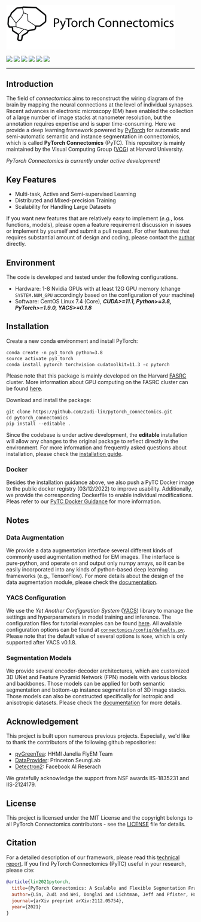<a href="https://github.com/zudi-lin/pytorch_connectomics">
<img src="./.github/logo_fullname.png" width="450"></a>

<p align="left">
    <a href="https://www.python.org/">
      <img src="https://img.shields.io/badge/Python-3.8-ff69b4.svg" /></a>
    <a href= "https://pytorch.org/">
      <img src="https://img.shields.io/badge/PyTorch-1.8-2BAF2B.svg" /></a>
    <a href= "https://github.com/zudi-lin/pytorch_connectomics/blob/master/LICENSE">
      <img src="https://img.shields.io/badge/License-MIT-blue.svg" /></a>
    <a href= "https://zudi-lin.github.io/pytorch_connectomics/build/html/index.html">
      <img src="https://img.shields.io/badge/Doc-Latest-2BAF2B.svg" /></a>
    <a href= "https://join.slack.com/t/pytorchconnectomics/shared_invite/zt-obufj5d1-v5_NndNS5yog8vhxy4L12w">
      <img src="https://img.shields.io/badge/Slack-Join-CC8899.svg" /></a>
    <a href= "https://arxiv.org/abs/2112.05754">
      <img src="https://img.shields.io/badge/arXiv-2112.05754-FF7F50.svg" /></a>
</p>

<hr/>

## Introduction

The field of *connectomics* aims to reconstruct the wiring diagram of the brain by mapping the neural connections at the level of individual synapses. Recent advances in electronic microscopy (EM) have enabled the collection of a large number of image stacks at nanometer resolution, but the annotation requires expertise and is super time-consuming. Here we provide a deep learning framework powered by [PyTorch](https://pytorch.org/) for automatic and semi-automatic semantic and instance segmentation in connectomics, which is called **PyTorch Connectomics** (PyTC). This repository is mainly maintained by the Visual Computing Group ([VCG](https://vcg.seas.harvard.edu)) at Harvard University.

*PyTorch Connectomics is currently under active development!*

## Key Features

- Multi-task, Active and Semi-supervised Learning
- Distributed and Mixed-precision Training
- Scalability for Handling Large Datasets

If you want new features that are relatively easy to implement (*e.g.*, loss functions, models), please open a feature requirement discussion in issues or implement by yourself and submit a pull request. For other features that requires substantial amount of design and coding, please contact the [author](https://github.com/zudi-lin) directly.

## Environment

The code is developed and tested under the following configurations.

- Hardware: 1-8 Nvidia GPUs with at least 12G GPU memory (change ```SYSTEM.NUM_GPU``` accordingly based on the configuration of your machine)
- Software: CentOS Linux 7.4 (Core), ***CUDA>=11.1, Python>=3.8, PyTorch>=1.9.0, YACS>=0.1.8***

## Installation

Create a new conda environment and install PyTorch:

```shell
conda create -n py3_torch python=3.8
source activate py3_torch
conda install pytorch torchvision cudatoolkit=11.3 -c pytorch
```

Please note that this package is mainly developed on the Harvard [FASRC](https://www.rc.fas.harvard.edu) cluster. More information about GPU computing on the FASRC cluster can be found [here](https://www.rc.fas.harvard.edu/resources/documentation/gpgpu-computing-on-the-cluster/).

Download and install the package:

```shell
git clone https://github.com/zudi-lin/pytorch_connectomics.git
cd pytorch_connectomics
pip install --editable .
```

Since the codebase is under active development, the **editable** installation will allow any changes to the original package to reflect directly in the environment. For more information and frequently asked questions about installation, please check the [installation guide](https://connectomics.readthedocs.io/en/latest/notes/installation.html).

### Docker

Besides the installation guidance above, we also push a PyTC Docker image to the public docker 
registry (03/12/2022) to improve usability.
Additionally, we provide the corresponding Dockerfile to enable individual modifications.
Pleas refer to our [PyTC Docker Guidance](docker/README.md) for more information.

## Notes

### Data Augmentation

We provide a data augmentation interface several different kinds of commonly used augmentation method for EM images. The interface is pure-python, and operate on and output only numpy arrays, so it can be easily incorporated into any kinds of python-based deep learning frameworks (e.g., TensorFlow). For more details about the design of the data augmentation module, please check the [documentation](http://connectomics.readthedocs.io/).

### YACS Configuration

We use the *Yet Another Configuration System* ([YACS](https://github.com/rbgirshick/yacs)) library to manage the settings and hyperparameters in model training and inference. The configuration files for tutorial examples can be found [here](https://github.com/zudi-lin/pytorch_connectomics/tree/master/configs). All available configuration options can be found at [```connectomics/config/defaults.py```](https://github.com/zudi-lin/pytorch_connectomics/blob/master/connectomics/config/defaults.py). Please note that the default value of several options is ```None```, which is only supported after YACS v0.1.8.

### Segmentation Models

We provide several encoder-decoder architectures, which are customized 3D UNet and Feature Pyramid Network (FPN) models with various blocks and backbones. Those models can be applied for both semantic segmentation and bottom-up instance segmentation of 3D image stacks. Those models can also be constructed specifically for isotropic
and anisotropic datasets. Please check the [documentation](http://connectomics.readthedocs.io/) for more details.

## Acknowledgement

This project is built upon numerous previous projects. Especially, we'd like to thank the contributors of the following github repositories:

- [pyGreenTea](https://github.com/naibaf7/PyGreentea): HHMI Janelia FlyEM Team
- [DataProvider](https://github.com/torms3/DataProvider): Princeton SeungLab
- [Detectron2](https://github.com/facebookresearch/detectron2): Facebook AI Reserach

We gratefully acknowledge the support from NSF awards IIS-1835231 and IIS-2124179.

## License

This project is licensed under the MIT License and the copyright belongs to all PyTorch Connectomics contributors - see the [LICENSE](https://github.com/zudi-lin/pytorch_connectomics/blob/master/LICENSE) file for details.

## Citation

For a detailed description of our framework, please read this [technical report](https://arxiv.org/abs/2112.05754). If you find PyTorch Connectomics (PyTC) useful in your research, please cite:

```bibtex
@article{lin2021pytorch,
  title={PyTorch Connectomics: A Scalable and Flexible Segmentation Framework for EM Connectomics},
  author={Lin, Zudi and Wei, Donglai and Lichtman, Jeff and Pfister, Hanspeter},
  journal={arXiv preprint arXiv:2112.05754},
  year={2021}
}
```
